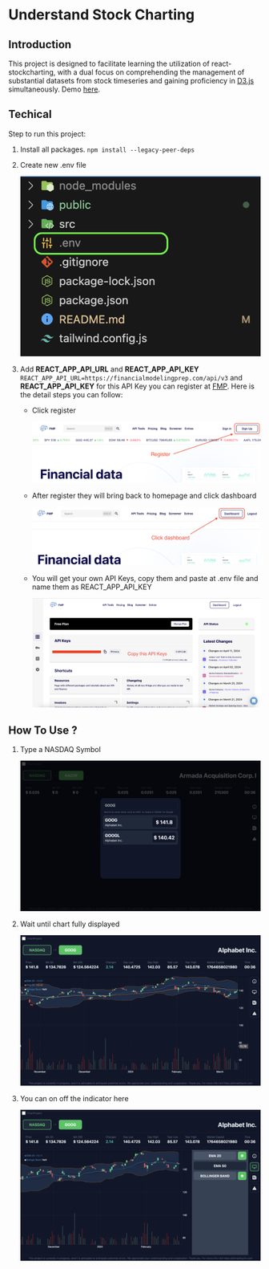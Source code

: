 # Understand Stock Charting

## Introduction

This project is designed to facilitate learning the utilization of react-stockcharting, with a dual focus on comprehending the management of substantial datasets from stock timeseries and gaining proficiency in [D3.js](https://d3js.org) simultaneously. Demo [here](https://chart-project-cyan.vercel.app).

## Techical

Step to run this project:

1. Install all packages. ```npm install --legacy-peer-deps```

2. Create new .env file

    ![Alt Text](./public/readme_images/create_env.png)

3. Add **REACT_APP_API_URL** and **REACT_APP_API_KEY** ```REACT_APP_API_URL=https://financialmodelingprep.com/api/v3``` and **REACT_APP_API_KEY** for this API Key you can register at [FMP](https://site.financialmodelingprep.com/). Here is the detail steps you can follow:

    * Click register

        ![Alt Text](./public/readme_images/register.png)

    * After register they will bring back to homepage and click dashboard

        ![Alt Text](./public/readme_images/click_dashboard.png)

    * You will get your own API Keys, copy them and paste at .env file and name them as REACT_APP_API_KEY

        ![Alt Text](./public/readme_images/dashboard.png)

## How To Use ?

1. Type a NASDAQ Symbol

    ![Alt Text](./public/readme_images/type_symbol.png)

2. Wait until chart fully displayed

    ![Alt Text](./public/readme_images/finally.png)

3. You can on off the indicator here

    ![Alt Text](./public/readme_images/close_indicator.png)
